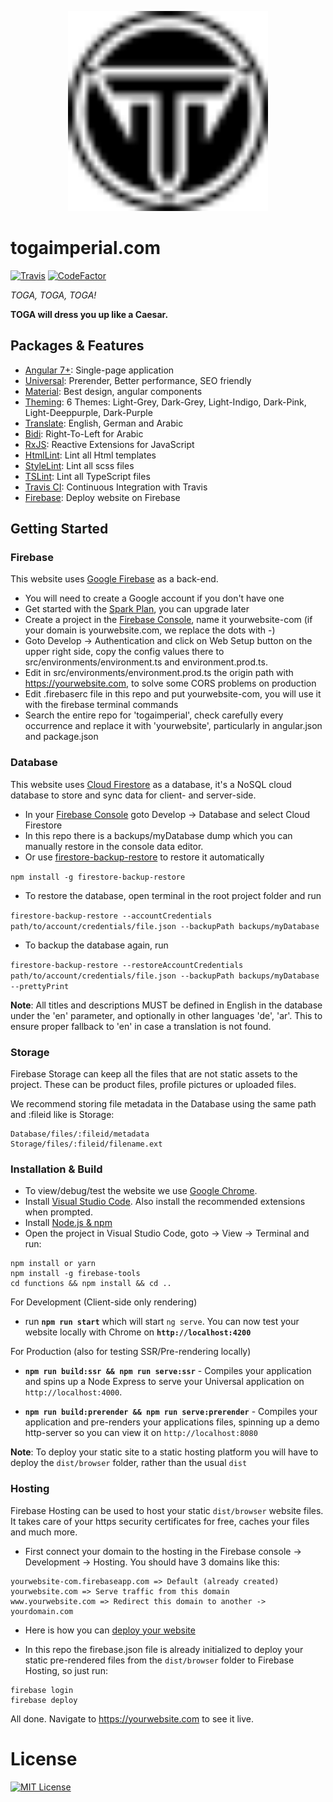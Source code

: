 <p align="center">
  <img src="src/assets/img/favicons/safari-pinned-tab.svg" alt="Logo" height="320"/>
</p>

# togaimperial.com
[![Travis](https://img.shields.io/travis/firstorder-gmbh/togaimperial.com.svg)](https://travis-ci.org/firstorder-gmbh/togaimperial.com)
[![CodeFactor](https://www.codefactor.io/repository/github/firstorder-gmbh/togaimperial.com/badge)](https://www.codefactor.io/repository/github/firstorder-gmbh/togaimperial.com)

<em>TOGA, TOGA, TOGA!</em>

<strong>TOGA will dress you up like a Caesar.</strong>


## Packages & Features
* [Angular 7+](https://github.com/angular/angular): Single-page application
* [Universal](https://github.com/angular/universal): Prerender, Better performance, SEO friendly
* [Material](https://github.com/angular/material2): Best design, angular components
* [Theming](https://material.angular.io/guide/theming): 6 Themes: Light-Grey, Dark-Grey, Light-Indigo, Dark-Pink, Light-Deeppurple, Dark-Purple
* [Translate](https://github.com/ngx-translate/core): English, German and Arabic
* [Bidi](https://material.angular.io/cdk/bidi/overview): Right-To-Left for Arabic
* [RxJS](https://github.com/reactivex/rxjs): Reactive Extensions for JavaScript
* [HtmlLint](https://github.com/htmllint/htmllint): Lint all Html templates
* [StyleLint](https://github.com/stylelint/stylelint): Lint all scss files
* [TSLint](https://github.com/palantir/tslint): Lint all TypeScript files
* [Travis CI](https://github.com/travis-ci/travis-ci): Continuous Integration with Travis
* [Firebase](https://firebase.google.com): Deploy website on Firebase


## Getting Started


### Firebase
This website uses [Google Firebase](https://firebase.google.com) as a back-end.

* You will need to create a Google account if you don't have one
* Get started with the [Spark Plan](https://firebase.google.com/pricing), you can upgrade later
* Create a project in the [Firebase Console](https://console.firebase.google.com), name it yourwebsite-com (if your domain is yourwebsite.com, we replace the dots with -)
* Goto Develop -> Authentication and click on Web Setup button on the upper right side, copy the config values there to src/environments/environment.ts and environment.prod.ts.
* Edit in src/environments/environment.prod.ts the origin path with https://yourwebsite.com, to solve some CORS problems on production
* Edit .firebaserc file in this repo and put yourwebsite-com, you will use it with the firebase terminal commands
* Search the entire repo for 'togaimperial', check carefully every occurrence and replace it with 'yourwebsite', particularly in angular.json and package.json


### Database
This website uses [Cloud Firestore](https://firebase.google.com/docs/firestore) as a database, it's a NoSQL cloud database to store and sync data for client- and server-side.

* In your [Firebase Console](https://console.firebase.google.com) goto Develop -> Database and select Cloud Firestore
* In this repo there is a backups/myDatabase dump which you can manually restore in the console data editor. 
* Or use [firestore-backup-restore](https://www.npmjs.com/package/firestore-backup-restore) to restore it automatically

`npm install -g firestore-backup-restore`

* To restore the database, open terminal in the root project folder and run

`firestore-backup-restore --accountCredentials path/to/account/credentials/file.json --backupPath backups/myDatabase`

* To backup the database again, run

`firestore-backup-restore --restoreAccountCredentials path/to/account/credentials/file.json --backupPath backups/myDatabase --prettyPrint`

**Note**: All titles and descriptions MUST be defined in English in the database under the 'en' parameter, and optionally in other languages 'de', 'ar'.
This to ensure proper fallback to 'en' in case a translation is not found.


### Storage
Firebase Storage can keep all the files that are not static assets to the project. 
These can be product files, profile pictures or uploaded files.

We recommend storing file metadata in the Database using the same path and :fileid like is Storage:
```
Database/files/:fileid/metadata
Storage/files/:fileid/filename.ext
```


### Installation & Build
* To view/debug/test the website we use [Google Chrome](https://www.google.com/chrome).
* Install [Visual Studio Code](https://code.visualstudio.com). 
Also install the recommended extensions when prompted.
* Install [Node.js & npm](https://nodejs.org/en/download)
* Open the project in Visual Studio Code, goto -> View -> Terminal and run:
```
npm install or yarn
npm install -g firebase-tools
cd functions && npm install && cd ..
```

For Development (Client-side only rendering)
* run **`npm run start`** which will start `ng serve`. You can now test your website locally with Chrome on **`http://localhost:4200`**

For Production (also for testing SSR/Pre-rendering locally)

* **`npm run build:ssr && npm run serve:ssr`** - Compiles your application and spins up a Node Express to serve your Universal application on `http://localhost:4000`.

* **`npm run build:prerender && npm run serve:prerender`** - Compiles your application and pre-renders your applications files, spinning up a demo http-server so you can view it on `http://localhost:8080`

**Note**: To deploy your static site to a static hosting platform you will have to deploy the `dist/browser` folder, rather than the usual `dist`


### Hosting
Firebase Hosting can be used to host your static `dist/browser` website files. It takes care of your https security certificates for free, caches your files and much more.

* First connect your domain to the hosting in the Firebase console -> Development -> Hosting.
You should have 3 domains like this:
```
yourwebsite-com.firebaseapp.com => Default (already created)
yourwebsite.com => Serve traffic from this domain
www.yourwebsite.com => Redirect this domain to another -> yourdomain.com
```

* Here is how you can [deploy your website](https://firebase.google.com/docs/hosting/deploying)

* In this repo the firebase.json file is already initialized to deploy your static pre-rendered files from the `dist/browser` folder to Firebase Hosting, so just run:
```
firebase login
firebase deploy
```


All done. Navigate to https://yourwebsite.com to see it live.


# License
[![MIT License](https://img.shields.io/badge/license-MIT-blue.svg?style=flat)](/LICENSE)
